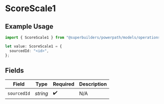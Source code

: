 # ScoreScale1

## Example Usage

```typescript
import { ScoreScale1 } from "@superbuilders/powerpath/models/operations";

let value: ScoreScale1 = {
  sourcedId: "<id>",
};
```

## Fields

| Field              | Type               | Required           | Description        |
| ------------------ | ------------------ | ------------------ | ------------------ |
| `sourcedId`        | *string*           | :heavy_check_mark: | N/A                |